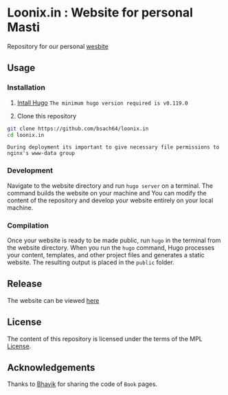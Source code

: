 # Loonix.in : Website for personal Masti


Repository for our personal [wesbite][site]

[site]: http://loonix.in

## Usage

### Installation
1. [Intall Hugo][install]
`The minimum hugo version required is v0.119.0`


[install]: https://gohugo.io/installation/

2. Clone this repository


```sh
git clone https://github.com/bsach64/loonix.in
cd loonix.in
```


`During deployment its important to give necessary file permissions to nginx's www-data group`


### Development


Navigate to the website directory and run `hugo server` on a terminal. The command builds the website on your machine and  You can modify the content of the repository and develop your website entirely on your local machine.

### Compilation

Once your website is ready to be made public, run `hugo` in the terminal from the website directory. When you run the `hugo` command, Hugo processes your content, templates, and other project files and generates a static website. The resulting output is placed in the `public` folder.


## Release
The website can be viewed [here](https://loonix.in)

## License

The content of this repository is licensed under the terms of the MPL [License][license].

[license]:https://www.mozilla.org/en-US/MPL/2.0/


## Acknowledgements

Thanks to [Bhavik](https://github.com/bsach64) for sharing the code of `Book` pages.
